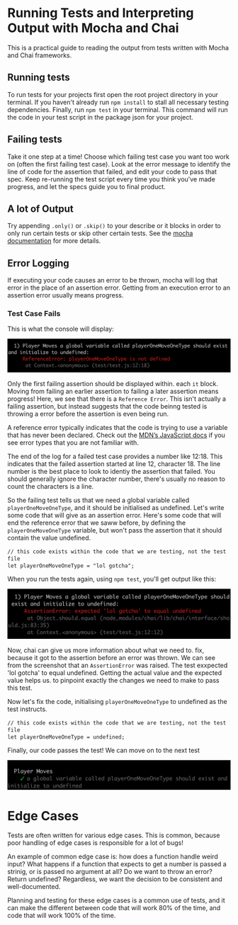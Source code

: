 # Running Tests and Interpreting Output with Mocha and Chai

This is a practical guide to reading the output from tests written with Mocha and Chai frameworks.

## Running tests

To run tests for your projects first open the root project directory in your terminal. If you haven't already run `npm install` to stall all necessary testing dependencies. Finally, run `npm test` in your terminal. This command will run the code in your test script in the package json for your project.

## Failing tests

Take it one step at a time! Choose which failing test case you want too work on (often the first failing test case). Look at the error message to identify the line of code for the assertion that failed, and edit your code to pass that spec. Keep re-running the test script every time you think you've made progress, and let the specs guide you to final product.

## A lot of Output

Try appending `.only()` or `.skip()` to your describe or it blocks in order to only run certain tests or skip other certain tests. See the [mocha documentation](https://mochajs.org/#mochaopts) for more details.

## Error Logging

If executing your code causes an error to be thrown, mocha will log that error in the place of an assertion error. Getting from an execution error to an assertion error usually means progress.

### Test Case Fails

This is what the console will display:

![1670862692756](image/RunningTests/1670862692756.png)

Only the first failing assertion should be displayed within. each `it` block. Moving from failing an earlier assertion to failing a later assertion means progress! Here, we see that there is a `Reference Error`. This isn't actually a failing assertion, but instead suggests that the code beinng tested is throwing a error before the assertion is even being run.

A reference error typically indicates that the code is trying to use a variable that has never been declared. Check out the [MDN’s JavaScript docs](https://developer.mozilla.org/en-US/docs/Web/JavaScript/Reference/Global_Objects/Error#Error_types) if you see error types that you are not familiar with.

The end of the log for a failed test case provides a number like 12:18. This indicates that the failed assertion started at line 12, character 18. The line number is the best place to look to identiy the assertion that failed. You should generally ignore the character number, there's usually no reason to count the characters is a line.

So the failing test tells us that we need a global variable called `playerOneMoveOneType`, and it should be initialised as undefined. Let's write some code that will give as an assertion error. Here's some code that will end the reference error that we saww before, by defining the `playerOneMoveOneType` variable, but won't pass the assertion that it should contain the value undefined.

```
// this code exists within the code that we are testing, not the test file
let playerOneMoveOneType = "lol gotcha";
```

When you run the tests again, using `npm test`, you'll get output like this:

![1670889265869](image/RunningTests/1670889265869.png)

Now, chai can give us more information about what we need to. fix, because it got to the assertion before an error was thrown. We can see from the screenshot that an `AssertionError` was raised. The test exxpected 'lol gotcha' to equal undefined. Getting the actual value and the expected value helps us. to pinpoint exactly the changes we need to make to pass this test. 

Now let's fix the code, initialising `playerOneMoveOneType` to undefined as the test instructs.

```
// this code exists within the code that we are testing, not the test file
let playerOneMoveOneType = undefined;
```

Finally, our code passes the test! We can move on to the next test

![1670889521552](image/RunningTests/1670889521552.png)

# Edge Cases

Tests are often written for various edge cases. This is common, because poor handling of edge cases is responsible for a lot of bugs!

An example of common edge case is: how does a function handle weird input? What happens if a function that expects to get a number is passed a strinig, or is passed no argument at all? Do we want to throw an error? Return undefined? Regardless, we want the decision to be consistent and well-documented.

Planning and testing for these edge cases is a common use of tests, and it can make the different between code that will work 80% of the time, and code that will work 100% of the time.
